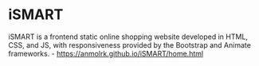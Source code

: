 # iSMART
iSMART is a frontend static online shopping website developed in HTML, CSS, and JS, with responsiveness provided by the Bootstrap and Animate frameworks. - https://anmolrk.github.io/iSMART/home.html
